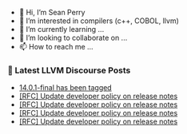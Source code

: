 - 👋 Hi, I’m Sean Perry
- 👀 I’m interested in compilers (c++, COBOL, llvm)
- 🌱 I’m currently learning ...
- 💞️ I’m looking to collaborate on ...
- 📫 How to reach me ...

<!---
s66perry/s66perry is a ✨ special ✨ repository because its `README.md` (this file) appears on your GitHub profile.
You can click the Preview link to take a look at your changes.
--->
### 📕 Latest LLVM Discourse Posts

<!-- DISCOURSE-LLVM:START -->
- [14.0.1-final has been tagged](https://discourse.llvm.org/t/14-0-1-final-has-been-tagged/61701#post_9)
- [[RFC] Update developer policy on release notes](https://discourse.llvm.org/t/rfc-update-developer-policy-on-release-notes/61856#post_12)
- [[RFC] Update developer policy on release notes](https://discourse.llvm.org/t/rfc-update-developer-policy-on-release-notes/61856#post_11)
- [[RFC] Update developer policy on release notes](https://discourse.llvm.org/t/rfc-update-developer-policy-on-release-notes/61856#post_10)
- [[RFC] Update developer policy on release notes](https://discourse.llvm.org/t/rfc-update-developer-policy-on-release-notes/61856#post_9)
<!-- DISCOURSE-LLVM:END -->
